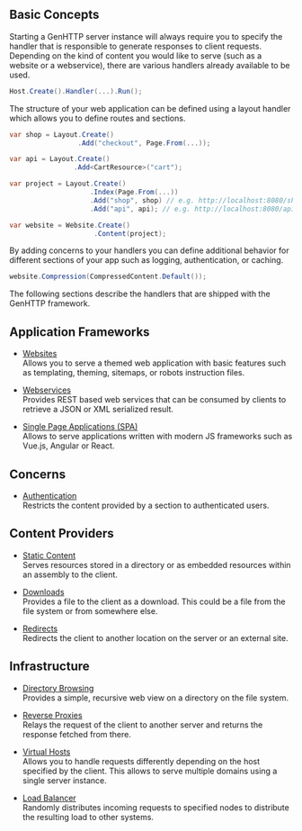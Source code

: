 ﻿## Basic Concepts

Starting a GenHTTP server instance will always require you to specify the handler
that is responsible to generate responses to client requests. Depending on the kind
of content you would like to serve (such as a website or a webservice), there are various
handlers already available to be used.

```csharp
Host.Create().Handler(...).Run();
```

The structure of your web application can be defined using a layout handler
which allows you to define routes and sections.

```csharp
var shop = Layout.Create()
                 .Add("checkout", Page.From(...));

var api = Layout.Create()
                .Add<CartResource>("cart");

var project = Layout.Create()
                    .Index(Page.From(...))
                    .Add("shop", shop) // e.g. http://localhost:8080/shop/checkout
                    .Add("api", api); // e.g. http://localhost:8080/api/cart/items

var website = Website.Create()
                     .Content(project);
```

By adding concerns to your handlers you can define additional behavior for
different sections of your app such as logging, authentication, or caching.

```csharp
website.Compression(CompressedContent.Default());
```

The following sections describe the handlers that are shipped with the
GenHTTP framework.

## Application Frameworks

- [Websites](./websites)<br />
  Allows you to serve a themed web application with basic features such as
  templating, theming, sitemaps, or robots instruction files.

- [Webservices](./webservices)<br />
  Provides REST based web services that can be consumed by clients to
  retrieve a JSON or XML serialized result.

- [Single Page Applications (SPA)](./single-page-applications)<br />
  Allows to serve applications written with modern JS frameworks such as
  Vue.js, Angular or React.

## Concerns

- [Authentication](./authentication)<br />
  Restricts the content provided by a section to authenticated users.

## Content Providers

- [Static Content](./static-content)<br />
  Serves resources stored in a directory or as embedded resources within an
  assembly to the client.

- [Downloads](./downloads)<br />
  Provides a file to the client as a download. This could be a file from
  the file system or from somewhere else.

- [Redirects](./redirects)<br />
  Redirects the client to another location on the server or an
  external site.

## Infrastructure

- [Directory Browsing](./listing)<br />
  Provides a simple, recursive web view on a directory on the file system.

- [Reverse Proxies](./reverse-proxies)<br />
  Relays the request of the client to another server and returns
  the response fetched from there.

- [Virtual Hosts](./virtual-hosts)<br />
  Allows you to handle requests differently depending on the host specified
  by the client. This allows to serve multiple domains using a single
  server instance.

- [Load Balancer](./load-balancing)<br />
  Randomly distributes incoming requests to specified nodes to distribute the 
  resulting load to other systems.
